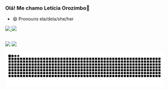 ### Olá! Me chamo Letícia Orozimbo👋

- 😄 Pronouns ela/dela/she/her

<div>
  <a href="https://github.com/leticiaorozimbo">
  <img height="150em" src="https://github-readme-stats.vercel.app/api?username=leticiaorozimbo&show_icons=true&theme=dracula&include_all_commits=true&count_private=true"/>
  <img height="150em" src="https://github-readme-stats.vercel.app/api/top-langs/?username=leticiaorozimbo&layout=compact&langs_count=16&theme=dracula"/>
</div>
  
   ##
 
<div> 
  <a href="https://www.linkedin.com/in/leticiaorozimbo" target="_blank"><img src="https://img.shields.io/badge/-LinkedIn-%230077B5?style=for-the-badge&logo=linkedin&logoColor=white" target="_blank"></a>
  <a href = "mailto:leticia.orozimbo@usp.br"><img src="https://img.shields.io/badge/-Gmail-%23333?style=for-the-badge&logo=gmail&logoColor=white" target="_blank"></a>
  
  ![Snake animation](https://github.com/leticiaorozimbo/leticiaorozimbo/blob/output/github-contribution-grid-snake.svg)
 
</div>

